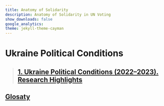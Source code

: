 ```yaml
---
title: Anatomy of Solidarity
description: Anatomy of Solidarity in UN Voting
show_downloads: false
google_analytics:
theme: jekyll-theme-cayman
---
```

# Ukraine Political Conditions
> ## [1. Ukraine Political Conditions (2022–2023). Research Highlights](./01)

## [Glosaty](https://sobolsky.github.io/un/glossary)
